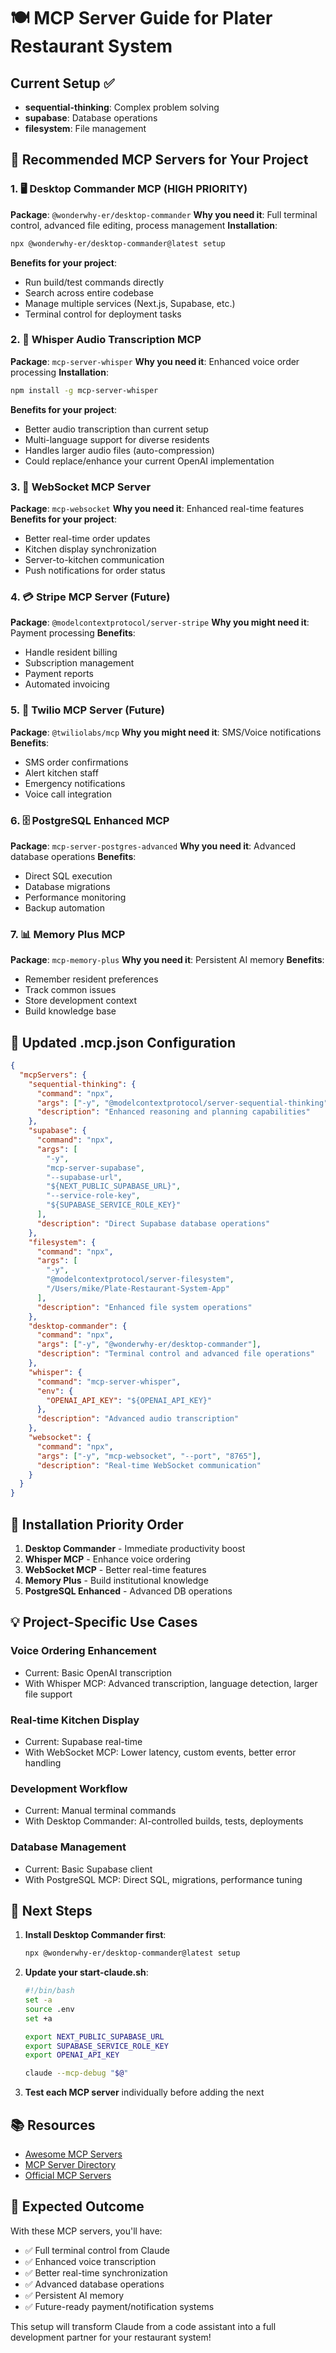 # 🍽️ MCP Server Guide for Plater Restaurant System

## Current Setup ✅

- **sequential-thinking**: Complex problem solving
- **supabase**: Database operations
- **filesystem**: File management

## 🚀 Recommended MCP Servers for Your Project

### 1. 🖥️ **Desktop Commander MCP** (HIGH PRIORITY)

**Package**: `@wonderwhy-er/desktop-commander`
**Why you need it**: Full terminal control, advanced file editing, process management
**Installation**:

```bash
npx @wonderwhy-er/desktop-commander@latest setup
```

**Benefits for your project**:

- Run build/test commands directly
- Search across entire codebase
- Manage multiple services (Next.js, Supabase, etc.)
- Terminal control for deployment tasks

### 2. 🎤 **Whisper Audio Transcription MCP**

**Package**: `mcp-server-whisper`
**Why you need it**: Enhanced voice order processing
**Installation**:

```bash
npm install -g mcp-server-whisper
```

**Benefits for your project**:

- Better audio transcription than current setup
- Multi-language support for diverse residents
- Handles larger audio files (auto-compression)
- Could replace/enhance your current OpenAI implementation

### 3. 🔌 **WebSocket MCP Server**

**Package**: `mcp-websocket`
**Why you need it**: Enhanced real-time features
**Benefits for your project**:

- Better real-time order updates
- Kitchen display synchronization
- Server-to-kitchen communication
- Push notifications for order status

### 4. 💳 **Stripe MCP Server** (Future)

**Package**: `@modelcontextprotocol/server-stripe`
**Why you might need it**: Payment processing
**Benefits**:

- Handle resident billing
- Subscription management
- Payment reports
- Automated invoicing

### 5. 📱 **Twilio MCP Server** (Future)

**Package**: `@twiliolabs/mcp`
**Why you might need it**: SMS/Voice notifications
**Benefits**:

- SMS order confirmations
- Alert kitchen staff
- Emergency notifications
- Voice call integration

### 6. 🗄️ **PostgreSQL Enhanced MCP**

**Package**: `mcp-server-postgres-advanced`
**Why you need it**: Advanced database operations
**Benefits**:

- Direct SQL execution
- Database migrations
- Performance monitoring
- Backup automation

### 7. 📊 **Memory Plus MCP**

**Package**: `mcp-memory-plus`
**Why you need it**: Persistent AI memory
**Benefits**:

- Remember resident preferences
- Track common issues
- Store development context
- Build knowledge base

## 📝 Updated .mcp.json Configuration

```json
{
  "mcpServers": {
    "sequential-thinking": {
      "command": "npx",
      "args": ["-y", "@modelcontextprotocol/server-sequential-thinking"],
      "description": "Enhanced reasoning and planning capabilities"
    },
    "supabase": {
      "command": "npx",
      "args": [
        "-y",
        "mcp-server-supabase",
        "--supabase-url",
        "${NEXT_PUBLIC_SUPABASE_URL}",
        "--service-role-key",
        "${SUPABASE_SERVICE_ROLE_KEY}"
      ],
      "description": "Direct Supabase database operations"
    },
    "filesystem": {
      "command": "npx",
      "args": [
        "-y",
        "@modelcontextprotocol/server-filesystem",
        "/Users/mike/Plate-Restaurant-System-App"
      ],
      "description": "Enhanced file system operations"
    },
    "desktop-commander": {
      "command": "npx",
      "args": ["-y", "@wonderwhy-er/desktop-commander"],
      "description": "Terminal control and advanced file operations"
    },
    "whisper": {
      "command": "mcp-server-whisper",
      "env": {
        "OPENAI_API_KEY": "${OPENAI_API_KEY}"
      },
      "description": "Advanced audio transcription"
    },
    "websocket": {
      "command": "npx",
      "args": ["-y", "mcp-websocket", "--port", "8765"],
      "description": "Real-time WebSocket communication"
    }
  }
}
```

## 🔧 Installation Priority Order

1. **Desktop Commander** - Immediate productivity boost
2. **Whisper MCP** - Enhance voice ordering
3. **WebSocket MCP** - Better real-time features
4. **Memory Plus** - Build institutional knowledge
5. **PostgreSQL Enhanced** - Advanced DB operations

## 💡 Project-Specific Use Cases

### Voice Ordering Enhancement

- Current: Basic OpenAI transcription
- With Whisper MCP: Advanced transcription, language detection, larger file support

### Real-time Kitchen Display

- Current: Supabase real-time
- With WebSocket MCP: Lower latency, custom events, better error handling

### Development Workflow

- Current: Manual terminal commands
- With Desktop Commander: AI-controlled builds, tests, deployments

### Database Management

- Current: Basic Supabase client
- With PostgreSQL MCP: Direct SQL, migrations, performance tuning

## 🚦 Next Steps

1. **Install Desktop Commander first**:

   ```bash
   npx @wonderwhy-er/desktop-commander@latest setup
   ```

2. **Update your start-claude.sh**:

   ```bash
   #!/bin/bash
   set -a
   source .env
   set +a

   export NEXT_PUBLIC_SUPABASE_URL
   export SUPABASE_SERVICE_ROLE_KEY
   export OPENAI_API_KEY

   claude --mcp-debug "$@"
   ```

3. **Test each MCP server** individually before adding the next

## 📚 Resources

- [Awesome MCP Servers](https://mcpservers.org/)
- [MCP Server Directory](https://www.pulsemcp.com/servers)
- [Official MCP Servers](https://github.com/modelcontextprotocol/servers)

## 🎯 Expected Outcome

With these MCP servers, you'll have:

- ✅ Full terminal control from Claude
- ✅ Enhanced voice transcription
- ✅ Better real-time synchronization
- ✅ Advanced database operations
- ✅ Persistent AI memory
- ✅ Future-ready payment/notification systems

This setup will transform Claude from a code assistant into a full development partner for your restaurant system!
